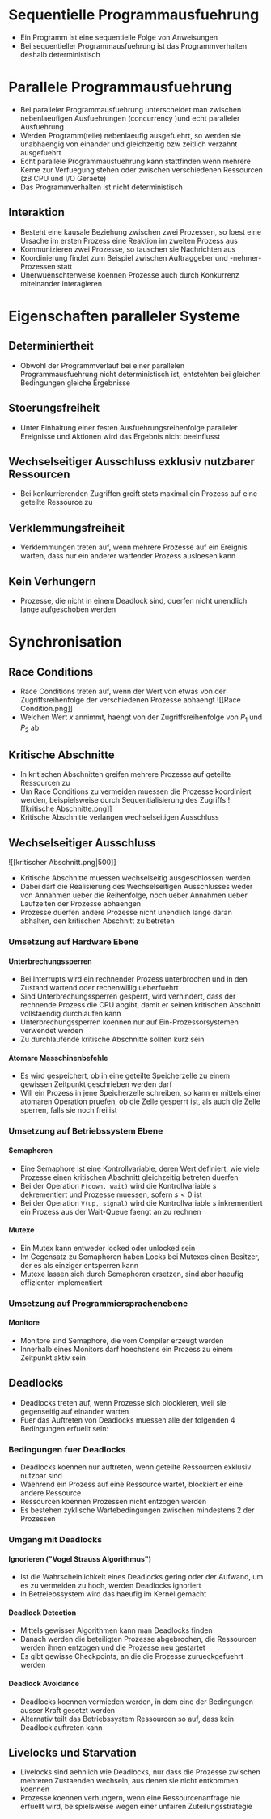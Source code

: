 # Sequentielle Programmausfuehrung
- Ein Programm ist eine sequentielle Folge von Anweisungen
- Bei sequentieller Programmausfuehrung ist das Programmverhalten deshalb deterministisch
# Parallele Programmausfuehrung
- Bei paralleler Programmausfuehrung unterscheidet man zwischen nebenlaeufigen Ausfuehrungen (concurrency )und echt paralleler Ausfuehrung
- Werden Programm(teile) nebenlaeufig ausgefuehrt, so werden sie unabhaengig von einander und gleichzeitig bzw zeitlich verzahnt ausgefuehrt
- Echt parallele Programmausfuehrung kann stattfinden wenn mehrere Kerne zur Verfuegung stehen oder zwischen verschiedenen Ressourcen (zB CPU und I/O Geraete)
- Das Programmverhalten ist nicht deterministisch
## Interaktion
- Besteht eine kausale Beziehung zwischen zwei Prozessen, so loest eine Ursache im ersten Prozess eine Reaktion im zweiten Prozess aus
- Kommunizieren zwei Prozesse, so tauschen sie Nachrichten aus
- Koordinierung findet zum Beispiel zwischen Auftraggeber und -nehmer-Prozessen statt
- Unerwuenschterweise koennen Prozesse auch durch Konkurrenz miteinander interagieren
# Eigenschaften paralleler Systeme
## Determiniertheit
- Obwohl der Programmverlauf bei einer parallelen Programmausfuehrung nicht deterministisch ist, entstehten bei gleichen Bedingungen gleiche Ergebnisse
## Stoerungsfreiheit 
- Unter Einhaltung einer festen Ausfuehrungsreihenfolge paralleler Ereignisse und Aktionen wird das Ergebnis nicht beeinflusst
## Wechselseitiger Ausschluss exklusiv nutzbarer Ressourcen
- Bei konkurrierenden Zugriffen greift stets maximal ein Prozess auf eine geteilte Ressource zu
## Verklemmungsfreiheit
- Verklemmungen treten auf, wenn mehrere Prozesse auf ein Ereignis warten, dass nur ein anderer wartender Prozess ausloesen kann
## Kein Verhungern
- Prozesse, die nicht in einem Deadlock sind, duerfen nicht unendlich lange aufgeschoben werden
# Synchronisation
## Race Conditions
- Race Conditions treten auf, wenn der Wert von etwas von der Zugriffsreihenfolge der verschiedenen Prozesse abhaengt
![[Race Condition.png]]
- Welchen Wert $x$ annimmt, haengt von der Zugriffsreihenfolge von $P_1$ und $P_2$ ab
## Kritische Abschnitte
- In kritischen Abschnitten greifen mehrere Prozesse auf geteilte Ressourcen zu
- Um Race Conditions zu vermeiden muessen die Prozesse koordiniert werden, beispielsweise durch Sequentialisierung des Zugriffs
![[kritische Abschnitte.png]]
- Kritische Abschnitte verlangen wechselseitigen Ausschluss
## Wechselseitiger Ausschluss
![[kritischer Abschnitt.png|500]]
- Kritische Abschnitte muessen wechselseitig ausgeschlossen werden
- Dabei darf die Realisierung des Wechselseitigen Ausschlusses weder von Annahmen ueber die Reihenfolge, noch ueber Annahmen ueber Laufzeiten der Prozesse abhaengen
- Prozesse duerfen andere Prozesse nicht unendlich lange daran abhalten, den kritischen Abschnitt zu betreten
### Umsetzung auf Hardware Ebene
#### Unterbrechungssperren
- Bei Interrupts wird ein rechnender Prozess unterbrochen und in den Zustand wartend oder rechenwillig ueberfuehrt
- Sind Unterbrechungssperren gesperrt, wird verhindert, dass der rechnende Prozess die CPU abgibt, damit er seinen kritischen Abschnitt vollstaendig durchlaufen kann
- Unterbrechungssperren koennen nur auf Ein-Prozessorsystemen verwendet werden
- Zu durchlaufende kritische Abschnitte sollten kurz sein
#### Atomare Masschinenbefehle
- Es wird gespeichert, ob in eine geteilte Speicherzelle zu einem gewissen Zeitpunkt geschrieben werden darf
- Will ein Prozess in jene Speicherzelle schreiben, so kann er mittels einer atomaren Operation pruefen, ob die Zelle gesperrt ist, als auch die Zelle sperren, falls sie noch frei ist
### Umsetzung auf Betriebssystem Ebene
#### Semaphoren
- Eine Semaphore ist eine Kontrollvariable, deren Wert definiert, wie viele Prozesse einen kritischen Abschnitt gleichzeitig betreten duerfen
- Bei der Operation `P(down, wait)` wird die Kontrollvariable $s$ dekrementiert und Prozesse muessen, sofern $s < 0$ ist
- Bei der Operation `V(up, signal)` wird die Kontrollvariable $s$ inkrementiert ein Prozess aus der Wait-Queue faengt an zu rechnen
#### Mutexe
- Ein Mutex kann entweder locked oder unlocked sein
- Im Gegensatz zu Semaphoren haben Locks bei Mutexes einen Besitzer, der es als einziger entsperren kann
- Mutexe lassen sich durch Semaphoren ersetzen, sind aber haeufig effizienter implementiert
### Umsetzung auf Programmiersprachenebene
#### Monitore
- Monitore sind Semaphore, die vom Compiler erzeugt werden
- Innerhalb eines Monitors darf hoechstens ein Prozess zu einem Zeitpunkt aktiv sein
## Deadlocks
- Deadlocks treten auf, wenn Prozesse sich blockieren, weil sie gegenseitig auf einander warten
- Fuer das Auftreten von Deadlocks muessen alle der folgenden 4 Bedingungen erfuellt sein:
### Bedingungen fuer Deadlocks
- Deadlocks koennen nur auftreten, wenn geteilte Ressourcen exklusiv nutzbar sind
- Waehrend ein Prozess auf eine Ressource wartet, blockiert er eine andere Ressource
- Ressourcen koennen Prozessen nicht entzogen werden
- Es bestehen zyklische Wartebedingungen zwischen mindestens 2 der Prozessen
### Umgang mit Deadlocks
#### Ignorieren ("Vogel Strauss Algorithmus")
- Ist die Wahrscheinlichkeit eines Deadlocks gering oder der Aufwand, um es zu vermeiden zu hoch, werden Deadlocks ignoriert 
- In Betreiebssystem wird das haeufig im Kernel gemacht
#### Deadlock Detection 
- Mittels gewisser Algorithmen kann man Deadlocks finden
- Danach werden die beteiligten Prozesse abgebrochen, die Ressourcen werden ihnen entzogen und die Prozesse neu gestartet
- Es gibt gewisse Checkpoints, an die die Prozesse zurueckgefuehrt werden
#### Deadlock Avoidance
- Deadlocks koennen vermieden werden, in dem eine der Bedingungen ausser Kraft gesetzt werden
- Alternativ teilt das Betriebssystem Ressourcen so auf, dass kein Deadlock auftreten kann
## Livelocks und Starvation
- Livelocks sind aehnlich wie Deadlocks, nur dass die Prozesse zwischen mehreren Zustaenden wechseln, aus denen sie nicht entkommen koennen
- Prozesse koennen verhungern, wenn eine Ressourcenanfrage nie erfuellt wird, beispielsweise wegen einer unfairen Zuteilungsstrategie
